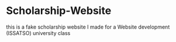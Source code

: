 # Scholarship-Website
this is a fake scholarship website I made for a Website development (ISSATSO) university class 
